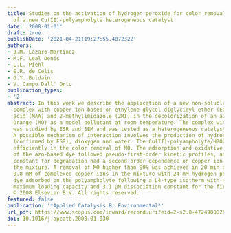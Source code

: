 ```yaml
---
title: Studies on the activation of hydrogen peroxide for color removal in the presence
  of a new Cu(II)-polyampholyte heterogeneous catalyst
date: '2008-01-01'
draft: true
publishDate: '2021-04-21T19:27:55.407232Z'
authors:
- J.M. Lázaro Martínez
- M.F. Leal Denis
- L.L. Piehl
- E.R. de Celis
- G.Y. Buldain
- V. Campo Dall' Orto
publication_types:
- '2'
abstract: In this work we describe the application of a new non-soluble and non-porous
  complex with copper ion based on ethylene glycol diglycidyl ether (EGDE), methacrylic
  acid (MAA) and 2-methylimidazole (2MI) in the decolorization of an azo dye Methyl
  Orange (MO) as a model pollutant at room temperature. The complex with copper ion
  was studied by ESR and SEM and was tested as a heterogeneous catalyst for H2O2 activation.
  A possible mechanism of interaction involves the production of hydroxyl radicals
  (confirmed by ESR), dioxygen and water. The Cu(II)-polyampholyte/H2O2 system acted
  efficiently in the color removal of MO. The adsorption and oxidative degradation
  of the azo-based dye followed pseudo-first-order kinetic profiles, and the rate
  constant for degradation had a second-order dependence on copper ion content in
  the mixture. A removal of MO higher than 90% was achieved in 20 min at pH 7.0, combining
  0.8 mM of complexed copper ions in the mixture with 24 mM hydrogen peroxide. The
  dye adsorbed on the polyampholyte following a L4-type isotherm with 4.9 μmol g-1
  maximum loading capacity and 3.1 μM dissociation constant for the first monolayer.
  © 2008 Elsevier B.V. All rights reserved.
featured: false
publication: '*Applied Catalysis B: Environmental*'
url_pdf: https://www.scopus.com/inward/record.uri?eid=2-s2.0-47249088203&doi=10.1016%2fj.apcatb.2008.01.030&partnerID=40&md5=b569eb23b6ebb32466612ca99fe9dc0b
doi: 10.1016/j.apcatb.2008.01.030
---
```


